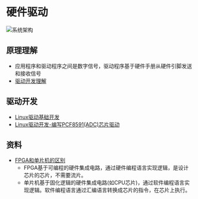 # 硬件驱动
![系统架构](https://pic3.zhimg.com/80/v2-946e2945c18392f8f0e8546c42a72fea_1440w.jpg)

## 原理理解
* 应用程序和驱动程序之间是数字信号，驱动程序基于硬件手册从硬件引脚发送和接收信号
* [驱动开发理解](https://blog.csdn.net/weixin_43162745/article/details/102884603)

## 驱动开发
* [Linux驱动基础开发](https://zhuanlan.zhihu.com/p/154288298)
* [Linux驱动开发-编写PCF8591(ADC)芯片驱动](https://blog.51cto.com/u_11822586/5200761)

## 资料
* [FPGA和单片机的区别](https://zhuanlan.zhihu.com/p/267495455)
  * FPGA基于可编程的硬件集成电路，通过硬件编程语言实现逻辑，是设计芯片的芯片，不需要流片。
  * 单片机基于固化逻辑的硬件集成电路(如CPU芯片)，通过软件编程语言实现逻辑。软件编程语言通过汇编语言转换成芯片的指令，在芯片上执行。

